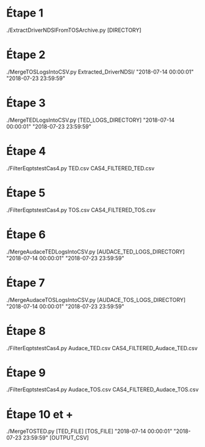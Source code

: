 # Étape 1

./ExtractDriverNDSIFromTOSArchive.py [DIRECTORY]

# Étape 2

./MergeTOSLogsIntoCSV.py Extracted_DriverNDSI/ "2018-07-14 00:00:01" "2018-07-23 23:59:59"

# Étape 3

./MergeTEDLogsIntoCSV.py [TED_LOGS_DIRECTORY] "2018-07-14 00:00:01" "2018-07-23 23:59:59"

# Étape 4

./FilterEqptstestCas4.py TED.csv CAS4_FILTERED_TED.csv

# Étape 5

./FilterEqptstestCas4.py TOS.csv CAS4_FILTERED_TOS.csv

# Étape 6

./MergeAudaceTEDLogsIntoCSV.py [AUDACE_TED_LOGS_DIRECTORY] "2018-07-14 00:00:01" "2018-07-23 23:59:59"

# Étape 7

./MergeAudaceTOSLogsIntoCSV.py [AUDACE_TOS_LOGS_DIRECTORY] "2018-07-14 00:00:01" "2018-07-23 23:59:59"

# Étape 8

./FilterEqptstestCas4.py Audace_TED.csv CAS4_FILTERED_Audace_TED.csv

# Étape 9

./FilterEqptstestCas4.py Audace_TOS.csv CAS4_FILTERED_Audace_TOS.csv

# Étape 10 et +

./MergeTOSTED.py [TED_FILE] [TOS_FILE] "2018-07-14 00:00:01" "2018-07-23 23:59:59" [OUTPUT_CSV]
